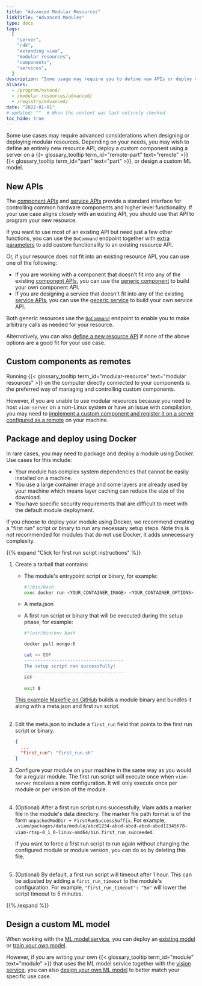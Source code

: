 ```yaml
---
title: "Advanced Modular Resources"
linkTitle: "Advanced Modules"
type: docs
tags:
  [
    "server",
    "rdk",
    "extending viam",
    "modular resources",
    "components",
    "services",
  ]
description: "Some usage may require you to define new APIs or deploy custom components in non-standard ways."
aliases:
  - /program/extend/
  - /modular-resources/advanced/
  - /registry/advanced/
date: "2022-01-01"
# updated: ""  # When the content was last entirely checked
toc_hide: true
---
```


Some use cases may require advanced considerations when designing or deploying modular resources.
Depending on your needs, you may wish to define an entirely new resource API, deploy a custom component using a server on a {{< glossary_tooltip term_id="remote-part" text="remote" >}} {{< glossary_tooltip term_id="part" text="part" >}}, or design a custom ML model.

## New APIs

The [component APIs](/dev/reference/apis/#component-apis) and [service APIs](/dev/reference/apis/#service-apis) provide a standard interface for controlling common hardware components and higher level functionality.
If your use case aligns closely with an existing API, you should use that API to program your new resource.

If you want to use most of an existing API but need just a few other functions, you can use the `DoCommand` endpoint together with [extra parameters](/dev/reference/sdks/use-extra-params/) to add custom functionality to an existing resource API.

Or, if your resource does not fit into an existing resource API, you can use one of the following:

- If you are working with a component that doesn't fit into any of the existing [component APIs](/dev/reference/apis/#component-apis), you can use the [generic component](/operate/reference/components/generic/) to build your own component API.
- If you are designing a service that doesn't fit into any of the existing [service APIs](/dev/reference/apis/#service-apis), you can use the [generic service](/dev/reference/apis/services/generic/) to build your own service API.

Both generic resources use the [`DoCommand`](/dev/reference/apis/components/generic/#docommand) endpoint to enable you to make arbitrary calls as needed for your resource.

Alternatively, you can also [define a new resource API](/operate/reference/advanced-modules/create-subtype/) if none of the above options are a good fit for your use case.

## Custom components as remotes

Running {{< glossary_tooltip term_id="modular-resource" text="modular resources" >}} on the computer directly connected to your components is the preferred way of managing and controlling custom components.

However, if you are unable to use modular resources because you need to host `viam-server` on a non-Linux system or have an issue with compilation, you may need to [implement a custom component and register it on a server configured as a remote](/operate/reference/advanced-modules/custom-components-remotes/) on your machine.

## Package and deploy using Docker

In rare cases, you may need to package and deploy a module using Docker.
Use cases for this include:

- Your module has complex system dependencies that cannot be easily installed on a machine.
- You use a large container image and some layers are already used by your machine which means layer caching can reduce the size of the download.
- You have specific security requirements that are difficult to meet with the default module deployment.

If you choose to deploy your module using Docker, we recommend creating a "first run" script or binary to run any necessary setup steps.
Note this is _not_ recommended for modules that do not use Docker, it adds unnecessary complexity.

{{% expand "Click for first run script instructions" %}}

1. Create a tarball that contains:

   - The module's entrypoint script or binary, for example:

     ```sh {id="terminal-prompt" class="command-line" data-prompt="$"}
     #!/bin/bash
     exec docker run <YOUR_CONTAINER_IMAGE> <YOUR_CONTAINER_OPTIONS>
     ```

   - A <file>meta.json</file>
   - A first run script or binary that will be executed during the setup phase, for example:

     ```sh {id="terminal-prompt" class="command-line" data-prompt="$"}
     #!/usr/bin/env bash

     docker pull mongo:6

     cat << EOF
     -------------------------------------
     The setup script ran successfully!
     -------------------------------------
     EOF

     exit 0
     ```

   [This example Makefile on GitHub](https://github.com/viam-labs/wifi-sensor/blob/7823b6ad3edcbbbf20b06c34b3181453f5f3f078/Makefile) builds a module binary and bundles it along with a <file>meta.json</file> and first run script.<br><br>

1. Edit the <file>meta.json</file> to include a `first_run` field that points to the first run script or binary.

   ```json
   {
     ...
     "first_run": "first_run.sh"
   }
   ```

1. Configure your module on your machine in the same way as you would for a regular module.
   The first run script will execute once when `viam-server` receives a new configuration.
   It will only execute once per module or per version of the module.<br><br>

1. (Optional) After a first run script runs successfully, Viam adds a marker file in the module's data directory.
   The marker file path format is of the form `unpackedModDir + FirstRunSuccessSuffix`.
   For example, `.viam/packages/data/module/abcd1234-abcd-abcd-abcd-abcd12345678-viam-rtsp-0_1_0-linux-amd64/bin.first_run_succeeded`.

   If you want to force a first run script to run again without changing the configured module or module version, you can do so by deleting this file.<br><br>

1. (Optional) By default, a first run script will timeout after 1 hour.
   This can be adjusted by adding a `first_run_timeout` to the module's configuration.
   For example, `"first_run_timeout": "5m"` will lower the script timeout to 5 minutes.

{{% /expand %}}

## Design a custom ML model

When working with the [ML model service](/dev/reference/apis/services/ml/), you can deploy an [existing model](/data-ai/ai/deploy/) or [train your own model](/data-ai/ai/train/).

However, if you are writing your own {{< glossary_tooltip term_id="module" text="module" >}} that uses the ML model service together with the [vision service](/dev/reference/apis/services/vision/), you can also [design your own ML model](/data-ai/reference/mlmodel-design/) to better match your specific use case.
